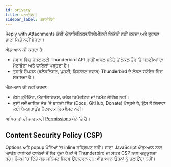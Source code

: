 ```yaml
---
id: privacy
title: ਪਰਾਈਵੇਸੀ
sidebar_label: ਪਰਾਈਵੇਸੀ
---
```


Reply with Attachments ਕੋਈ ਐਨਾਲਿਟਿਕਸ/ਟੈਲੀਮੀਟਰੀ ਇਕੱਠੀ ਨਹੀਂ ਕਰਦਾ ਅਤੇ ਤੁਹਾਡਾ ਡਾਟਾ ਕਿਤੇ ਨਹੀਂ ਭੇਜਦਾ।

ਐਡ‑ਆਨ ਕੀ ਕਰਦਾ ਹੈ:

- ਜਵਾਬ ਵਿੱਚ ਜੋੜਣ ਲਈ Thunderbird API ਰਾਹੀਂ ਅਸਲ ਸੁਨੇਹੇ ਤੋਂ ਲੋਕਲ ਤੌਰ ‘ਤੇ ਜੋੜਣੀਆਂ ਦਾ ਮੈਟਾਡੇਟਾ ਅਤੇ ਫਾਇਲਾਂ ਪੜ੍ਹਦਾ ਹੈ।
- ਤੁਹਾਡੇ ਓਪਸ਼ਨ (ਬਲੈਕਲਿਸਟ, ਪੁਸ਼ਟੀ, ਡਿਫਾਲਟ ਜਵਾਬ) Thunderbird ਦੇ ਲੋਕਲ ਸਟੋਰੇਜ ਵਿੱਚ ਸੰਭਾਲਦਾ ਹੈ।

ਐਡ‑ਆਨ ਕੀ ਨਹੀਂ ਕਰਦਾ:

- ਕੋਈ ਟ੍ਰੈਕਿੰਗ, ਐਨਾਲਿਟਿਕਸ, ਕਰੈਸ਼ ਰਿਪੋਰਟਿੰਗ ਜਾਂ ਰਿਮੋਟ ਲੌਗਿੰਗ ਨਹੀਂ।
- ਤੁਸੀਂ ਜਦੋਂ ਜ਼ਾਹਿਰ ਤੌਰ ‘ਤੇ ਬਾਹਰੀ ਲਿੰਕ (Docs, GitHub, Donate) ਖੋਲ੍ਹਦੇ ਹੋ, ਉਸ ਤੋਂ ਇਲਾਵਾ ਕੋਈ ਬੈਕਗਰਾਊਂਡ ਨੈੱਟਵਰਕ ਰਿਕਵੈਸਟ ਨਹੀਂ।

ਅਧਿਕਾਰਾਂ ਦੀ ਜਾਣਕਾਰੀ [Permissions](permissions) ਪੰਨੇ ‘ਤੇ ਹੈ।

## Content Security Policy (CSP)

Options ਅਤੇ popup ਪੰਨਿਆਂ ‘ਚ inline ਸਕ੍ਰਿਪਟ ਨਹੀਂ। ਸਾਰਾ JavaScript ਐਡ‑ਆਨ ਨਾਲ ਆਉਣ ਵਾਲੀਆਂ ਫਾਇਲਾਂ ਤੋਂ ਲੋਡ ਹੁੰਦਾ ਹੈ ਤਾਂ ਜੋ Thunderbird ਦੀ ਸਖ਼ਤ CSP ਨਾਲ ਅਨੁਕੂਲਤਾ ਰਹੇ। ਡੌਕਸ ‘ਚ ਦਿੱਤੇ ਕੋਡ ਸਨਿੱਪਟ ਸਿਰਫ ਉਦਾਹਰਨ ਹਨ; ਐਡ‑ਆਨ ਉਹਨਾਂ ਨੂੰ ਚਲਾਉਂਦਾ ਨਹੀਂ।
